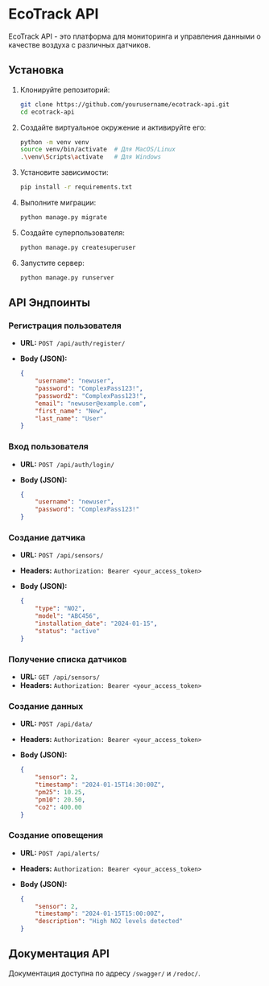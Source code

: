 # EcoTrack API

EcoTrack API - это платформа для мониторинга и управления данными о качестве воздуха с различных датчиков.

## Установка

1. Клонируйте репозиторий:

    ```bash
    git clone https://github.com/yourusername/ecotrack-api.git
    cd ecotrack-api
    ```

2. Создайте виртуальное окружение и активируйте его:

    ```bash
    python -m venv venv
    source venv/bin/activate  # Для MacOS/Linux
    .\venv\Scripts\activate   # Для Windows
    ```

3. Установите зависимости:

    ```bash
    pip install -r requirements.txt
    ```

4. Выполните миграции:

    ```bash
    python manage.py migrate
    ```

5. Создайте суперпользователя:

    ```bash
    python manage.py createsuperuser
    ```

6. Запустите сервер:

    ```bash
    python manage.py runserver
    ```

## API Эндпоинты

### Регистрация пользователя

- **URL:** `POST /api/auth/register/`
- **Body (JSON):**

    ```json
    {
        "username": "newuser",
        "password": "ComplexPass123!",
        "password2": "ComplexPass123!",
        "email": "newuser@example.com",
        "first_name": "New",
        "last_name": "User"
    }
    ```

### Вход пользователя

- **URL:** `POST /api/auth/login/`
- **Body (JSON):**

    ```json
    {
        "username": "newuser",
        "password": "ComplexPass123!"
    }
    ```

### Создание датчика

- **URL:** `POST /api/sensors/`
- **Headers:** `Authorization: Bearer <your_access_token>`
- **Body (JSON):**

    ```json
    {
        "type": "NO2",
        "model": "ABC456",
        "installation_date": "2024-01-15",
        "status": "active"
    }
    ```

### Получение списка датчиков

- **URL:** `GET /api/sensors/`
- **Headers:** `Authorization: Bearer <your_access_token>`

### Создание данных

- **URL:** `POST /api/data/`
- **Headers:** `Authorization: Bearer <your_access_token>`
- **Body (JSON):**

    ```json
    {
        "sensor": 2,
        "timestamp": "2024-01-15T14:30:00Z",
        "pm25": 10.25,
        "pm10": 20.50,
        "co2": 400.00
    }
    ```

### Создание оповещения

- **URL:** `POST /api/alerts/`
- **Headers:** `Authorization: Bearer <your_access_token>`
- **Body (JSON):**

    ```json
    {
        "sensor": 2,
        "timestamp": "2024-01-15T15:00:00Z",
        "description": "High NO2 levels detected"
    }
    ```

## Документация API

Документация доступна по адресу `/swagger/` и `/redoc/`.

